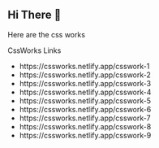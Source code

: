 <h2>Hi There 👋</h2> 

<p> 
  Here are the css works
</p>

<p>
  CssWorks Links
</p>

<ul>
 <li>https://cssworks.netlify.app/csswork-1</li>
 <li>https://cssworks.netlify.app/csswork-2</li>
 <li>https://cssworks.netlify.app/csswork-3</li>
 <li>https://cssworks.netlify.app/csswork-4</li>
 <li>https://cssworks.netlify.app/csswork-5</li>
 <li>https://cssworks.netlify.app/csswork-6</li>
 <li>https://cssworks.netlify.app/csswork-7</li>
 <li>https://cssworks.netlify.app/csswork-8</li>
 <li>https://cssworks.netlify.app/csswork-9</li>
</ul>
